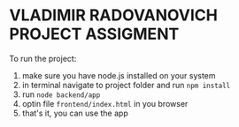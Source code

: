 # VLADIMIR RADOVANOVICH PROJECT ASSIGMENT

To run the project:

1. make sure you have node.js installed on your system
2. in terminal navigate to project folder and run `npm install`
3. run `node backend/app`
4. optin file `frontend/index.html` in you browser
5. that's it, you can use the app